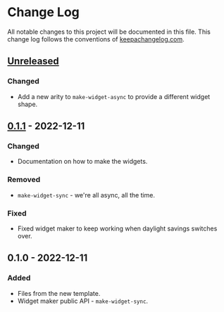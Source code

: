 # Change Log
All notable changes to this project will be documented in this file. This change log follows the conventions of [keepachangelog.com](http://keepachangelog.com/).

## [Unreleased]
### Changed
- Add a new arity to `make-widget-async` to provide a different widget shape.

## [0.1.1] - 2022-12-11
### Changed
- Documentation on how to make the widgets.

### Removed
- `make-widget-sync` - we're all async, all the time.

### Fixed
- Fixed widget maker to keep working when daylight savings switches over.

## 0.1.0 - 2022-12-11
### Added
- Files from the new template.
- Widget maker public API - `make-widget-sync`.

[Unreleased]: https://sourcehost.site/your-name/day-12/compare/0.1.1...HEAD
[0.1.1]: https://sourcehost.site/your-name/day-12/compare/0.1.0...0.1.1

